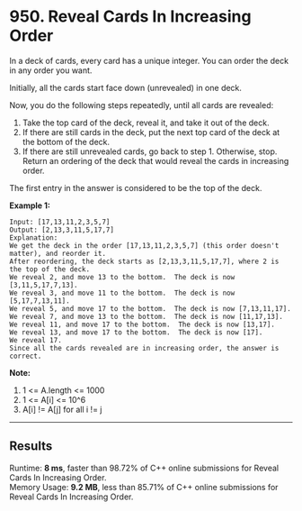 # 950. Reveal Cards In Increasing Order

In a deck of cards, every card has a unique integer.  You can order the deck in any order you want.  

Initially, all the cards start face down (unrevealed) in one deck.  

Now, you do the following steps repeatedly, until all cards are revealed:  

1. Take the top card of the deck, reveal it, and take it out of the deck.
2. If there are still cards in the deck, put the next top card of the deck at the bottom of the deck.
3. If there are still unrevealed cards, go back to step 1.  Otherwise, stop.
Return an ordering of the deck that would reveal the cards in increasing order.  

The first entry in the answer is considered to be the top of the deck.  
 

**Example 1:**

    Input: [17,13,11,2,3,5,7]
    Output: [2,13,3,11,5,17,7]
    Explanation: 
    We get the deck in the order [17,13,11,2,3,5,7] (this order doesn't matter), and reorder it.
    After reordering, the deck starts as [2,13,3,11,5,17,7], where 2 is the top of the deck.
    We reveal 2, and move 13 to the bottom.  The deck is now [3,11,5,17,7,13].
    We reveal 3, and move 11 to the bottom.  The deck is now [5,17,7,13,11].
    We reveal 5, and move 17 to the bottom.  The deck is now [7,13,11,17].
    We reveal 7, and move 13 to the bottom.  The deck is now [11,17,13].
    We reveal 11, and move 17 to the bottom.  The deck is now [13,17].
    We reveal 13, and move 17 to the bottom.  The deck is now [17].
    We reveal 17.
    Since all the cards revealed are in increasing order, the answer is correct.
 

**Note:**

1. 1 <= A.length <= 1000
2. 1 <= A[i] <= 10^6
3. A[i] != A[j] for all i != j

---
## Results  

Runtime: **8 ms**, faster than 98.72% of C++ online submissions for Reveal Cards In Increasing Order.  
Memory Usage: **9.2 MB**, less than 85.71% of C++ online submissions for Reveal Cards In Increasing Order.  

